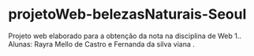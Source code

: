 # projetoWeb-belezasNaturais-Seoul
Projeto web elaborado para a obtenção da nota na disciplina de Web 1.. 
Alunas: Rayra Mello de Castro e Fernanda da silva viana .
